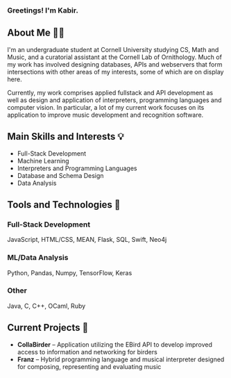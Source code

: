 ### Greetings! I'm Kabir.

## About Me 👋🏼
I'm an undergraduate student at Cornell University studying CS, Math and Music, and a curatorial assistant at the Cornell Lab of Ornithology. Much of my work has involved designing databases, APIs and webservers that form intersections with other areas of my interests, some of which are on display here. 

Currently, my work comprises applied fullstack and API development as well as design and application of interpreters, programming languages and computer vision. In particular, a lot of my current work focuses on its application to improve music development and recognition software.

## Main Skills and Interests 💡
- Full-Stack Development
- Machine Learning
- Interpreters and Programming Languages
- Database and Schema Design
- Data Analysis
  
## Tools and Technologies 🔧
  ### Full-Stack Development
  JavaScript, HTML/CSS, MEAN, Flask, SQL, Swift, Neo4j

  ### ML/Data Analysis
  Python, Pandas, Numpy, TensorFlow, Keras

  ### Other
  Java, C, C++, OCaml, Ruby

## Current Projects 🌱
- **CollaBirder** – Application utilizing the EBird API to develop improved access to information and networking for birders
- **Franz** – Hybrid programming language and musical interpreter designed for composing, representing and evaluating music
